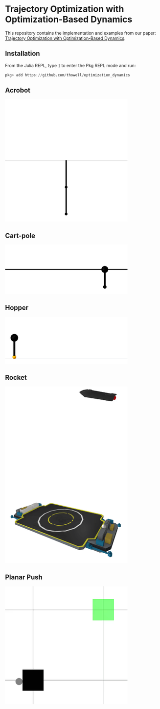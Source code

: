 # Trajectory Optimization with Optimization-Based Dynamics 

This repository contains the implementation and examples from our paper: [Trajectory Optimization with Optimization-Based Dynamics](https://arxiv.org/abs/2109.04928).

## Installation
From the Julia REPL, type `]` to enter the Pkg REPL mode and run:
```julia
pkg> add https://github.com/thowell/optimization_dynamics
```

## Acrobot 
<img src="animations/acrobot_joint_limits.gif" alt="drawing" width="400"/>

## Cart-pole 
<img src="animations/cartpole_friction_35.gif" alt="drawing" width="400"/>

## Hopper 
<img src="animations/hopper_gait_1.gif" alt="drawing" width="400"/>

## Rocket 
<img src="animations/starship_bellyflop_landing.gif" alt="drawing" width="400"/>

## Planar Push
<img src="animations/planar_push_rotate.gif" alt="drawing" width="400"/> 


